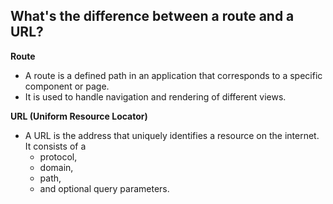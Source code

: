 ## What's the difference between a route and a URL?

**Route**
- A route is a defined path in an application that corresponds to a specific component or page. 
- It is used to handle navigation and rendering of different views.

**URL (Uniform Resource Locator)**
- A URL is the address that uniquely identifies a resource on the internet. It consists of a 
  - protocol, 
  - domain, 
  - path, 
  - and optional query parameters.